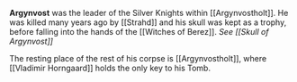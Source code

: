 **Argynvost** was the leader of the Silver Knights within [[Argynvostholt]]. He was killed many years ago by [[Strahd]] and his skull was kept as a trophy, before falling into the hands of the [[Witches of Berez]]. *See [[Skull of Argynvost]]*

The resting place of the rest of his corpse is [[Argynvostholt]], where [[Vladimir Horngaard]] holds the only key to his Tomb.